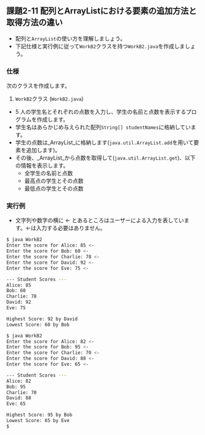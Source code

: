 ## 課題2-11 配列とArrayListにおける要素の追加方法と取得方法の違い

- 配列と`ArrayList`の使い方を理解しましょう。
- 下記仕様と実行例に従って`WorkB2`クラスを持つ`WorkB2.java`を作成しましょう。

### 仕様

次のクラスを作成します。

1. `WorkB2`クラス (`WorkB2.java`)

- 5 人の学生名とそれぞれの点数を入力し、学生の名前と点数を表示するプログラムを作成します。
- 学生名はあらかじめ与えられた配列`String[] studentNames`に格納しています。
- 学生の点数は_ArrayList_に格納します(`java.util.ArrayList.add`を用いて要素を追加します)。
- その後、_ArrayList_から点数を取得して(`java.util.ArrayList.get`)、以下の情報を表示します。
  - 全学生の名前と点数
  - 最高点の学生とその点数
  - 最低点の学生とその点数

### 実行例

- 文字列や数字の横に <- とあるところはユーザーによる入力を表しています。<-は入力する必要はありません。

```sh
$ java WorkB2
Enter the score for Alice: 85 <- 
Enter the score for Bob: 60 <- 
Enter the score for Charlie: 78 <- 
Enter the score for David: 92 <- 
Enter the score for Eve: 75 <- 

--- Student Scores ---
Alice: 85
Bob: 60
Charlie: 78
David: 92
Eve: 75

Highest Score: 92 by David
Lowest Score: 60 by Bob

$ java WorkB2
Enter the score for Alice: 82 <- 
Enter the score for Bob: 95 <- 
Enter the score for Charlie: 70 <- 
Enter the score for David: 88 <- 
Enter the score for Eve: 65 <- 

--- Student Scores ---
Alice: 82
Bob: 95
Charlie: 70
David: 88
Eve: 65

Highest Score: 95 by Bob
Lowest Score: 65 by Eve
$
```
